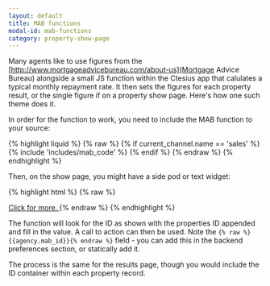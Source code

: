 ```yaml
---
layout: default
title: MAB functions
modal-id: mab-functions
category: property-show-page
---
```

Many agents like to use figures from the [http://www.mortgageadvicebureau.com/about-us](Mortgage Advice Bureau) alongside a small JS function within the Ctesius app that calulates a typical monthly repayment rate. It then sets the figures for each property result, or the single figure if on a property show page. Here's how one such theme does it.

In order for the function to work, you need to include the MAB function to your source:

{% highlight liquid %}
{% raw %}
{% if current_channel.name == 'sales' %} 
 {% include 'includes/mab_code' %}
{% endif %}
{% endraw %}
{% endhighlight %}

Then, on the show page, you might have a side pod or text widget:

{% highlight html %}
{% raw %}
<span id="mortgageRepaymentQuote_{{property.property_id}}"></span>

<a title="Request Mortgage Quote" href="#" 
 onclick="window.open('http://www.mortgageadvicebureau.com/mab-calc/calculator.php?ID={{agency.mab_id}}&amp;amt={{property.price_value}}', 'MortgageCalculator', 'width=500,height=600')">
  Click for more.
</a>
{% endraw %}
{% endhighlight %}

The function will look for the ID as shown with the properties ID appended and fill in the value. A call to action can then be used. Note the ``{% raw %}{{agency.mab_id}}{% endraw %}`` field - you can add this in the backend preferences section, or statically add it.

The process is the same for the results page, though you would include the ID container within each property record.
